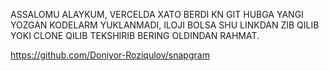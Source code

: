 ASSALOMU ALAYKUM, VERCELDA XATO BERDI KN GIT HUBGA YANGI YOZGAN KODELARM YUKLANMADI, ILOJI BOLSA
SHU LINKDAN ZIB QILIB YOKI CLONE QILIB TEKSHIRIB BERING OLDINDAN RAHMAT.

https://github.com/Doniyor-Roziqulov/snapgram
